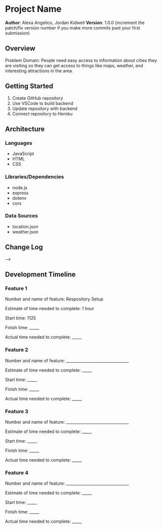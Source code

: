 # Project Name

**Author**: Alexa Angelico, Jordan Kidwell
**Version**: 1.0.0 (increment the patch/fix version number if you make more commits past your first submission)

## Overview

Problem Domain: People need easy access to information about cities they are visiting so they can get access to things like maps, weather, and interesting attractions in the area.

## Getting Started

1. Create GitHub repository
2. Use VSCode to build backend
3. Update repository with backend
4. Connect repository to Heroku

## Architecture

### Languages

- JavaScript
- HTML
- CSS

### Libraries/Dependencies

- node.js
- express
- dotenv
- cors

### Data Sources

- location.json
- weather.json

## Change Log

<!-- Use this area to document the iterative changes made to your application as each feature is successfully implemented. Use time stamps. Here's an examples:
Alex Angelico + Jordan Kidwell 20200911: Created base files and repository.

01-01-2001 4:59pm - Application now has a fully-functional express server, with a GET route for the location resource.

## Credits and Collaborations
<!-- Give credit (and a link) to other people or resources that helped you build this application. -->
-->

## Development Timeline

### Feature 1

Number and name of feature: Respository Setup

Estimate of time needed to complete: 1 hour

Start time: 1125

Finish time: _____

Actual time needed to complete: _____

### Feature 2

Number and name of feature: ________________________________

Estimate of time needed to complete: _____

Start time: _____

Finish time: _____

Actual time needed to complete: _____

### Feature 3

Number and name of feature: ________________________________

Estimate of time needed to complete: _____

Start time: _____

Finish time: _____

Actual time needed to complete: _____

### Feature 4

Number and name of feature: ________________________________

Estimate of time needed to complete: _____

Start time: _____

Finish time: _____

Actual time needed to complete: _____
